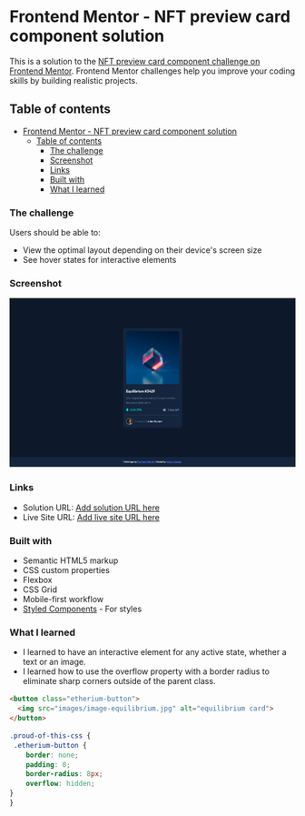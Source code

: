 # Frontend Mentor - NFT preview card component solution

This is a solution to the [NFT preview card component challenge on Frontend Mentor](https://www.frontendmentor.io/challenges/nft-preview-card-component-SbdUL_w0U). Frontend Mentor challenges help you improve your coding skills by building realistic projects. 

## Table of contents

- [Frontend Mentor - NFT preview card component solution](#frontend-mentor---nft-preview-card-component-solution)
  - [Table of contents](#table-of-contents)
    - [The challenge](#the-challenge)
    - [Screenshot](#screenshot)
    - [Links](#links)
    - [Built with](#built-with)
    - [What I learned](#what-i-learned)

### The challenge

Users should be able to:

- View the optimal layout depending on their device's screen size
- See hover states for interactive elements

### Screenshot

![](./equilibrium_screenshot.PNG)

### Links

- Solution URL: [Add solution URL here](https://your-solution-url.com)
- Live Site URL: [Add live site URL here](https://nft-preview-card-pink-xi.vercel.app/)

### Built with

- Semantic HTML5 markup
- CSS custom properties
- Flexbox
- CSS Grid
- Mobile-first workflow
- [Styled Components](https://sass-lang.com//) - For styles


### What I learned

- I learned to have an interactive element for any active state, whether a text or an image.
- I learned how to use the overflow property with a border radius to eliminate sharp corners outside of the parent class.


```html
<button class="etherium-button">
  <img src="images/image-equilibrium.jpg" alt="equilibrium card">
</button>
```
```css
.proud-of-this-css {
 .etherium-button {
    border: none;
    padding: 0;
    border-radius: 8px;
    overflow: hidden;
}
}
```